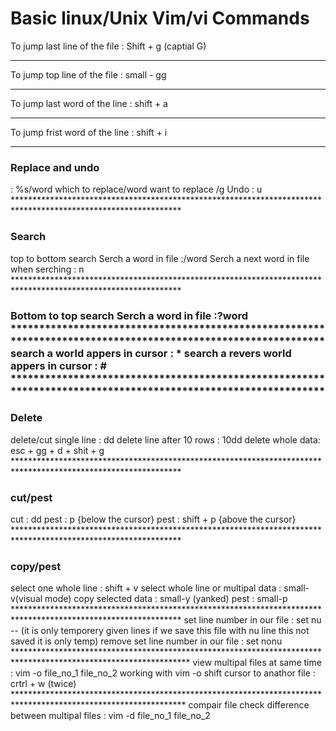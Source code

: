 <h1> Basic linux/Unix Vim/vi Commands </h1>

To jump last line of the file : Shift + g (captial G)
**************************************************************************************************************
To jump top line of the file : small - gg
**************************************************************************************************************
To jump last word of the line : shift + a
**************************************************************************************************************
To jump frist word of the line : shift + i
**************************************************************************************************************
<h3>Replace and undo</h3>
: %s/word which to replace/word want to replace /g
Undo : u
**************************************************************************************************************
<h3>Search</h3>
top to bottom search
Serch a word in file :/word
Serch a next word in file when serching : n
**************************************************************************************************************
<h3>Bottom to top search
Serch a word in file :?word
**************************************************************************************************************
search a world appers in cursor : *
search a revers world appers in cursor : #
**************************************************************************************************************
<h3>Delete</h3>
delete/cut single line : dd
delete line after 10 rows : 10dd
delete whole data: esc + gg + d + shit + g
**************************************************************************************************************
<h3>cut/pest</h3>
cut : dd
pest : p {below the cursor}
pest : shift + p {above the cursor}
**************************************************************************************************************
<h3>copy/pest</h3>
select one whole line : shift + v
select whole line or multipal  data : small-v(visual mode)
copy selected data : small-y (yanked)
pest : small-p
**************************************************************************************************************
set line number in our file : set nu --
(it is only temporery given lines if we save this file with nu line this not saved it is only temp)
remove set line number in our file : set nonu
****************************************************************************************************************
view multipal files at same time : vim -o file_no_1 file_no_2
working with vim -o  shift cursor to  anathor file : crtrl + w (twice)
***************************************************************************************************************
compair file 
check difference between multipal files : vim -d file_no_1 file_no_2



